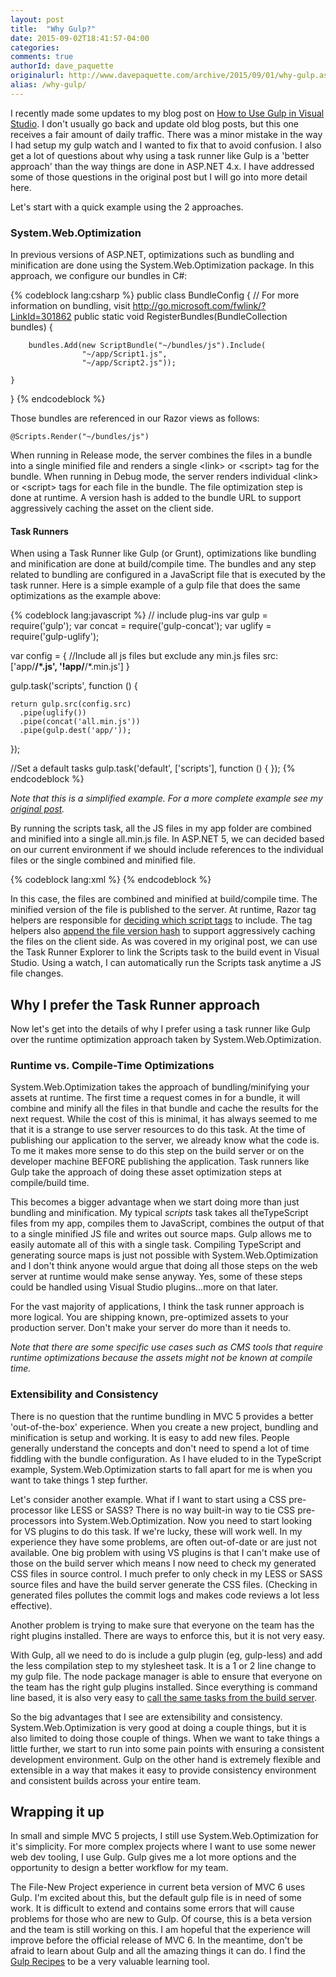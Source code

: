 ```yaml
---
layout: post
title:  "Why Gulp?"
date: 2015-09-02T18:41:57-04:00
categories:
comments: true
authorId: dave_paquette
originalurl: http://www.davepaquette.com/archive/2015/09/01/why-gulp.aspx
alias: /why-gulp/
---
```


I recently made some updates to my blog post on [How to Use Gulp in Visual Studio][1]. I don't usually go back and update old blog posts, but this one receives a fair amount of daily traffic. There was a minor mistake in the way I had setup my gulp watch and I wanted to fix that to avoid confusion. I also get a lot of questions about why using a task runner like Gulp is a 'better approach' than the way things are done in ASP.NET 4.x. I have addressed some of those questions in the original post but I will go into more detail here.

Let's start with a quick example using the 2 approaches.

### System.Web.Optimization

In previous versions of ASP.NET, optimizations such as bundling and minification are done using the System.Web.Optimization package. In this approach, we configure our bundles in C#:

{% codeblock lang:csharp %}
public class BundleConfig
{
    // For more information on bundling, visit http://go.microsoft.com/fwlink/?LinkId=301862
    public static void RegisterBundles(BundleCollection bundles)
    {
 
        bundles.Add(new ScriptBundle("~/bundles/js").Include(
                    "~/app/Script1.js",
                    "~/app/Script2.js"));
 
    }
}
{% endcodeblock %}

Those bundles are referenced in our Razor views as follows:

    @Scripts.Render("~/bundles/js")

When running in Release mode, the server combines the files in a bundle into a single minified file and renders a single &lt;link&gt; or &lt;script&gt; tag for the bundle. When running in Debug mode, the server renders individual &lt;link&gt; or &lt;script&gt; tags for each file in the bundle. The file optimization step is done at runtime. A version hash is added to the bundle URL to support aggressively caching the asset on the client side.

#### Task Runners

When using a Task Runner like Gulp (or Grunt), optimizations like bundling and minification are done at build/compile time. The bundles and any step related to bundling are configured in a JavaScript file that is executed by the task runner. Here is a simple example of a gulp file that does the same optimizations as the example above:

{% codeblock lang:javascript %}
// include plug-ins
var gulp = require('gulp');
var concat = require('gulp-concat');
var uglify = require('gulp-uglify');
 
var config = {
    //Include all js files but exclude any min.js files
    src: ['app/**/*.js', '!app/**/*.min.js']
}
 
gulp.task('scripts', function () {
 
    return gulp.src(config.src)
      .pipe(uglify())
      .pipe(concat('all.min.js'))
      .pipe(gulp.dest('app/'));
});
 
//Set a default tasks
gulp.task('default', ['scripts'], function () { });
{% endcodeblock %}

_Note that this is a simplified example. For a more complete example see my [original post][6]._

By running the scripts task, all the JS files in my app folder are combined and minified into a single all.min.js file. In ASP.NET 5, we can decided based on our current environment if we should include references to the individual files or the single combined and minified file.

{% codeblock lang:xml %}
<environment names="Development">
    <script asp-src-include="~/app/**/*.js" asp-src-exclude="~/app/**/*.min.js"></script>
</environment>
<environment names="Staging,Production">
    <script src="~/app/all.min.js" asp-append-version="true"></script>
</environment>
{% endcodeblock %}

In this case, the files are combined and minified at build/compile time. The minified version of the file is published to the server. At runtime, Razor tag helpers are responsible for [deciding which script tags][2] to include. The tag helpers also [append the file version hash][3] to support aggressively caching the files on the client side. As was covered in my original post, we can use the Task Runner Explorer to link the Scripts task to the build event in Visual Studio. Using a watch, I can automatically run the Scripts task anytime a JS file changes.

## Why I prefer the Task Runner approach

Now let's get into the details of why I prefer using a task runner like Gulp over the runtime optimization approach taken by System.Web.Optimization.

### Runtime vs. Compile-Time Optimizations

System.Web.Optimization takes the approach of bundling/minifying your assets at runtime. The first time a request comes in for a bundle, it will combine and minify all the files in that bundle and cache the results for the next request. While the cost of this is minimal, it has always seemed to me that it is a strange to use server resources to do this task. At the time of publishing our application to the server, we already know what the code is. To me it makes more sense to do this step on the build server or on the developer machine BEFORE publishing the application. Task runners like Gulp take the approach of doing these asset optimization steps at compile/build time.

This becomes a bigger advantage when we start doing more than just bundling and minification. My typical _scripts_ task takes all theTypeScript files from my app, compiles them to JavaScript, combines the output of that to a single minified JS file and writes out source maps. Gulp allows me to easily automate all of this with a single task. Compiling TypeScript and generating source maps is just not possible with System.Web.Optimization and I don't think anyone would argue that doing all those steps on the web server at runtime would make sense anyway. Yes, some of these steps could be handled using Visual Studio plugins…more on that later.

For the vast majority of applications, I think the task runner approach is more logical. You are shipping known, pre-optimized assets to your production server. Don't make your server do more than it needs to.

_Note that there are some specific use cases such as CMS tools that require runtime optimizations because the assets might not be known at compile time._

### Extensibility and Consistency

There is no question that the runtime bundling in MVC 5 provides a better 'out-of-the-box' experience. When you create a new project, bundling and minification is setup and working. It is easy to add new files. People generally understand the concepts and don't need to spend a lot of time fiddling with the bundle configuration. As I have eluded to in the TypeScript example, System.Web.Optimization starts to fall apart for me is when you want to take things 1 step further.

Let's consider another example. What if I want to start using a CSS pre-processor like LESS or SASS? There is no way built-in way to tie CSS pre-processors into System.Web.Optimization. Now you need to start looking for VS plugins to do this task. If we're lucky, these will work well. In my experience they have some problems, are often out-of-date or are just not available. One big problem with using VS plugins is that I can't make use of those on the build server which means I now need to check my generated CSS files in source control. I much prefer to only check in my LESS or SASS source files and have the build server generate the CSS files. (Checking in generated files pollutes the commit logs and makes code reviews a lot less effective).

Another problem is trying to make sure that everyone on the team has the right plugins installed. There are ways to enforce this, but it is not very easy.

With Gulp, all we need to do is include a gulp plugin (eg, gulp-less) and add the less compilation step to my stylesheet task. It is a 1 or 2 line change to my gulp file. The node package manager is able to ensure that everyone on the team has the right gulp plugins installed. Since everything is command line based, it is also very easy to [call the same tasks from the build server][4].

So the big advantages that I see are extensibility and consistency. System.Web.Optimization is very good at doing a couple things, but it is also limited to doing those couple of things. When we want to take things a little further, we start to run into some pain points with ensuring a consistent development environment. Gulp on the other hand is extremely flexible and extensible in a way that makes it easy to provide consistency environment and consistent builds across your entire team.

## Wrapping it up

In small and simple MVC 5 projects, I still use System.Web.Optimization for it's simplicity. For more complex projects where I want to use some newer web dev tooling, I use Gulp. Gulp gives me a lot more options and the opportunity to design a better workflow for my team.

The File-New Project experience in current beta version of MVC 6 uses Gulp. I'm excited about this, but the default gulp file is in need of some work. It is difficult to extend and contains some errors that will cause problems for those who are new to Gulp. Of course, this is a beta version and the team is still working on this. I am hopeful that the experience will improve before the official release of MVC 6. In the meantime, don't be afraid to learn about Gulp and all the amazing things it can do. I find the [Gulp Recipes][5] to be a very valuable learning tool.

[1]: http://www.davepaquette.com/archive/2014/10/08/how-to-use-gulp-in-visual-studio.aspx
[2]: http://www.davepaquette.com/archive/2015/05/05/web-optimization-development-and-production-in-asp-net-mvc6.aspx
[3]: http://www.davepaquette.com/archive/2015/05/06/link-and-script-tag-helpers-in-mvc6.aspx
[4]: http://www.davepaquette.com/archive/2015/04/08/integrating-gulp-and-bower-with-visual-studio-online-hosted-builds.aspx
[5]: https://github.com/gulpjs/gulp/tree/master/docs/recipes
[6]: http://www.davepaquette.com/archive/2014/10/08/how-to-use-gulp-in-visual-studio.aspx


